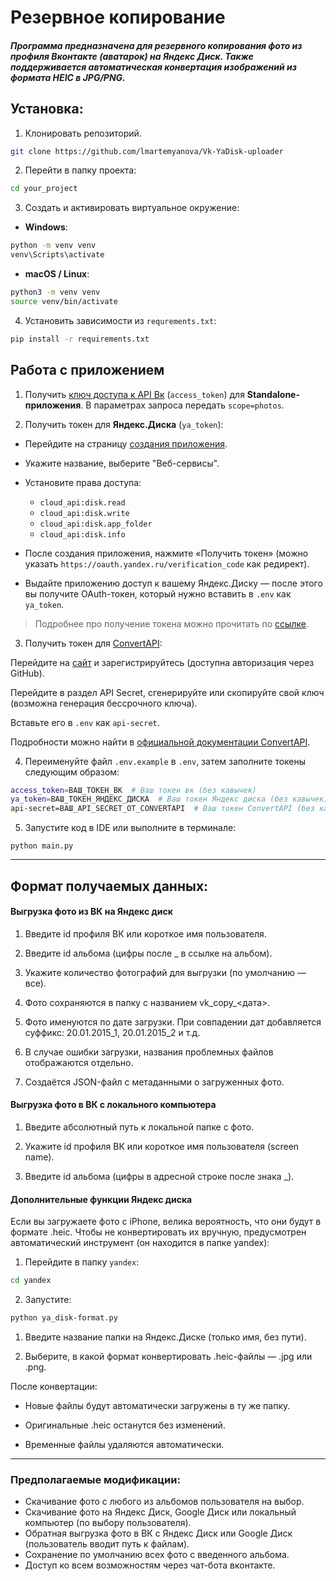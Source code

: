 # Резервное копирование

#### ***Программа предназначена для резервного копирования фото из профиля Вконтакте (аватарок) на Яндекс Диск. Также поддерживается автоматическая конвертация изображений из формата HEIC в JPG/PNG.***

## Установка:

1. Клонировать репозиторий.

```bash
git clone https://github.com/lmartemyanova/Vk-YaDisk-uploader
```

2. Перейти в папку проекта:

```bash
cd your_project
```

3. Создать и активировать виртуальное окружение:

- **Windows**:

```bash
python -m venv venv
venv\Scripts\activate
```

- **macOS / Linux**:

```bash
python3 -m venv venv
source venv/bin/activate
```

4. Установить зависимости из ```requrements.txt```: 

```bash
pip install -r requirements.txt
```

## Работа с приложением

1. Получить [ключ доступа к API Вк](https://dev.vk.com/api/access-token/implicit-flow-user) (```access_token```) для **Standalone-приложения**. В параметрах запроса передать ```scope=photos```.

2. Получить токен для **Яндекс.Диска** (```ya_token```):

- Перейдите на страницу [создания приложения](https://oauth.yandex.ru/client/new/id).

- Укажите название, выберите "Веб-сервисы".

- Установите права доступа:

    - ```cloud_api:disk.read```
    - ```cloud_api:disk.write```
    - ```cloud_api:disk.app_folder```
    - ```cloud_api:disk.info```

- После создания приложения, нажмите «Получить токен» (можно указать ```https://oauth.yandex.ru/verification_code``` как редирект).

- Выдайте приложению доступ к вашему Яндекс.Диску — после этого вы получите OAuth-токен, который нужно вставить в ```.env``` как ```ya_token```. 

> Подробнее про получение токена можно прочитать по [ссылке](https://yandex.ru/dev/disk-api/doc/ru/concepts/quickstart#oauth).

3. Получить токен для [ConvertAPI](https://www.convertapi.com/):

Перейдите на [сайт](https://www.convertapi.com/) и зарегистрируйтесь (доступна авторизация через GitHub).

Перейдите в раздел API Secret, сгенерируйте или скопируйте свой ключ (возможна генерация бессрочного ключа).

Вставьте его в ```.env``` как ```api-secret```.

Подробности можно найти в [официальной документации ConvertAPI](https://docs.convertapi.com/).

4. Переименуйте файл ```.env.example``` в ```.env```, затем заполните токены следующим образом:

```bash
access_token=ВАШ_ТОКЕН_ВК  # Ваш токен вк (без кавычек)
ya_token=ВАШ_ТОКЕН_ЯНДЕКС_ДИСКА  # Ваш токен Яндекс диска (без кавычек)
api-secret=ВАШ_API_SECRET_ОТ_CONVERTAPI  # Ваш токен ConvertAPI (без кавычек)
```

5. Запустите код в IDE или выполните в терминале:

```
python main.py
```

______

## Формат получаемых данных:

#### Выгрузка фото из ВК на Яндекс диск

1. Введите id профиля ВК или короткое имя пользователя.

2. Введите id альбома (цифры после _ в ссылке на альбом).

3. Укажите количество фотографий для выгрузки (по умолчанию — все).

4. Фото сохраняются в папку с названием vk_copy_<дата>.

5. Фото именуются по дате загрузки. При совпадении дат добавляется суффикс: 20.01.2015_1, 20.01.2015_2 и т.д.

6. В случае ошибки загрузки, названия проблемных файлов отображаются отдельно.

7. Создаётся JSON-файл с метаданными о загруженных фото.

#### Выгрузка фото в ВК с локального компьютера

1. Введите абсолютный путь к локальной папке с фото.

2. Укажите id профиля ВК или короткое имя пользователя (screen name).
3. Введите id альбома (цифры в адресной строке после знака _).

#### Дополнительные функции Яндекс диска

Если вы загружаете фото с iPhone, велика вероятность, что они будут в формате .heic. Чтобы не конвертировать их вручную, предусмотрен автоматический инструмент (он находится в папке yandex):

1. Перейдите в папку ```yandex```:

```bash
cd yandex
```

2. Запустите:

```bash
python ya_disk-format.py
```

1. Введите название папки на Яндекс.Диске (только имя, без пути).

2. Выберите, в какой формат конвертировать .heic-файлы — .jpg или .png.

После конвертации:

- Новые файлы будут автоматически загружены в ту же папку.

- Оригинальные .heic останутся без изменений.

- Временные файлы удаляются автоматически.

__________

### Предполагаемые модификации:

- Скачивание фото с любого из альбомов пользователя на выбор.
- Скачивание фото на Яндекс Диск, Google Диск или локальный компьютер (по выбору пользователя).
- Обратная выгрузка фото в ВК с Яндекс Диск или Google Диск (пользователь вводит путь к файлам).
- Сохранение по умолчанию всех фото с введенного альбома.
- Доступ ко всем возможностям через чат-бота вконтакте.
